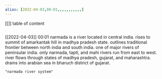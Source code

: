 ```yaml
---
alias: [2022-04-03,00:01,,,,,,,,,,,]
---
```

[[]]
table of content
```toc
```

[[2022-04-03]] 00:01
narmada is a river located in central india.
rises to summit of amarkantak hill in madhya pradesh state.
outlines traditional frontier between north india and south india.
one of major rivers of peninsular india.
only narmada, tapti, and mahi rivers run from east to west.
river flows through states of madhya pradesh, gujarat, and maharashtra.
drains into arabian sea in bharuch district of gujarat.
```query
"narmada river system"
```
